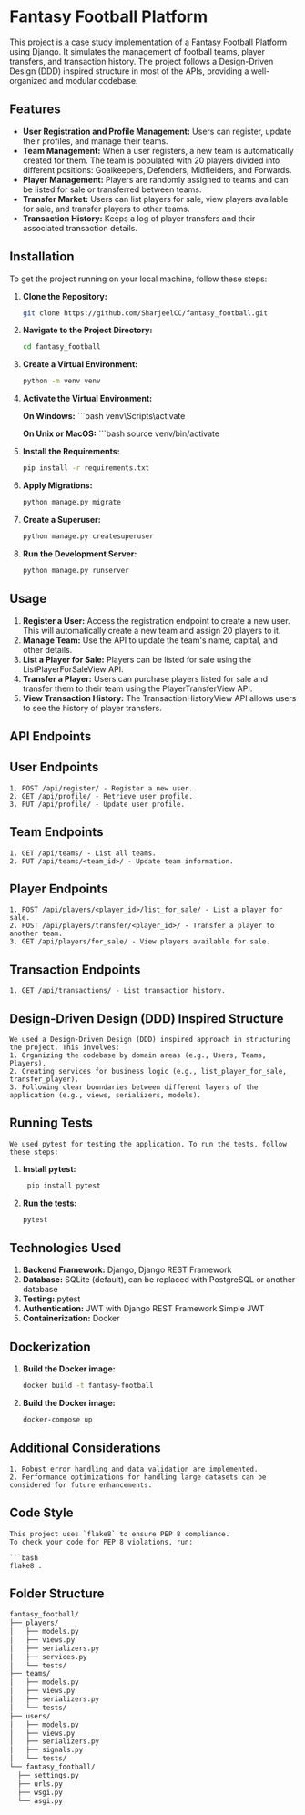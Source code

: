 # Fantasy Football Platform

This project is a case study implementation of a Fantasy Football Platform using Django. It simulates the management of football teams, player transfers, and transaction history. The project follows a Design-Driven Design (DDD) inspired structure in most of the APIs, providing a well-organized and modular codebase.

## Features

- **User Registration and Profile Management:** Users can register, update their profiles, and manage their teams.
- **Team Management:** When a user registers, a new team is automatically created for them. The team is populated with 20 players divided into different positions: Goalkeepers, Defenders, Midfielders, and Forwards.
- **Player Management:** Players are randomly assigned to teams and can be listed for sale or transferred between teams.
- **Transfer Market:** Users can list players for sale, view players available for sale, and transfer players to other teams.
- **Transaction History:** Keeps a log of player transfers and their associated transaction details.

## Installation

To get the project running on your local machine, follow these steps:

1. **Clone the Repository:**
   ```bash
   git clone https://github.com/SharjeelCC/fantasy_football.git

2. **Navigate to the Project Directory:**
   ```bash
   cd fantasy_football

3. **Create a Virtual Environment:**
   ```bash
   python -m venv venv

4. **Activate the Virtual Environment:**

      **On Windows:**
       ```bash
       venv\Scripts\activate

     **On Unix or MacOS:**
         ```bash
         source venv/bin/activate

5. **Install the Requirements:**
   ```bash
   pip install -r requirements.txt

6. **Apply Migrations:**
   ```bash
   python manage.py migrate

7. **Create a Superuser:**
   ```bash
   python manage.py createsuperuser

8. **Run the Development Server:**
   ```bash
   python manage.py runserver

## Usage
  1. **Register a User:** Access the registration endpoint to create a new user. This will automatically create a new team and assign 20 players to it.
  2. **Manage Team:** Use the API to update the team's name, capital, and other details.
  3. **List a Player for Sale:** Players can be listed for sale using the ListPlayerForSaleView API.
  4. **Transfer a Player:** Users can purchase players listed for sale and transfer them to their team using the PlayerTransferView API.
  5. **View Transaction History:** The TransactionHistoryView API allows users to see the history of player transfers.

## API Endpoints
  ## User Endpoints
    1. POST /api/register/ - Register a new user.
    2. GET /api/profile/ - Retrieve user profile.
    3. PUT /api/profile/ - Update user profile.

  ## Team Endpoints
    1. GET /api/teams/ - List all teams.
    2. PUT /api/teams/<team_id>/ - Update team information.

  ## Player Endpoints
    1. POST /api/players/<player_id>/list_for_sale/ - List a player for sale.
    2. POST /api/players/transfer/<player_id>/ - Transfer a player to another team.
    3. GET /api/players/for_sale/ - View players available for sale.

  ## Transaction Endpoints
    1. GET /api/transactions/ - List transaction history.

  ## Design-Driven Design (DDD) Inspired Structure
    We used a Design-Driven Design (DDD) inspired approach in structuring the project. This involves:
    1. Organizing the codebase by domain areas (e.g., Users, Teams, Players).
    2. Creating services for business logic (e.g., list_player_for_sale, transfer_player).
    3. Following clear boundaries between different layers of the application (e.g., views, serializers, models).

  ## Running Tests
    We used pytest for testing the application. To run the tests, follow these steps:

  1. **Install pytest:**
     ```bash
      pip install pytest

  2. **Run the tests:**
     ```bash
     pytest

## Technologies Used
  1. **Backend Framework:** Django, Django REST Framework
  2. **Database:** SQLite (default), can be replaced with PostgreSQL or another database
  3. **Testing:** pytest
  4. **Authentication:** JWT with Django REST Framework Simple JWT
  5. **Containerization:** Docker

## Dockerization
1. **Build the Docker image:** 
    ```bash
    docker build -t fantasy-football
2. **Build the Docker image:** 
    ```bash
    docker-compose up

## Additional Considerations

    1. Robust error handling and data validation are implemented.
    2. Performance optimizations for handling large datasets can be considered for future enhancements.

## Code Style

    This project uses `flake8` to ensure PEP 8 compliance.
    To check your code for PEP 8 violations, run:

    ```bash
    flake8 .

## Folder Structure
  ```bash
  fantasy_football/
├── players/
│   ├── models.py
│   ├── views.py
│   ├── serializers.py
│   ├── services.py
│   └── tests/
├── teams/
│   ├── models.py
│   ├── views.py
│   ├── serializers.py
│   └── tests/
├── users/
│   ├── models.py
│   ├── views.py
│   ├── serializers.py
│   ├── signals.py
│   └── tests/
└── fantasy_football/
    ├── settings.py
    ├── urls.py
    ├── wsgi.py
    └── asgi.py




    






